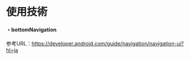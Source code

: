# 使用技術

#### ・bottomNavigation
  参考URL：https://developer.android.com/guide/navigation/navigation-ui?hl=ja
